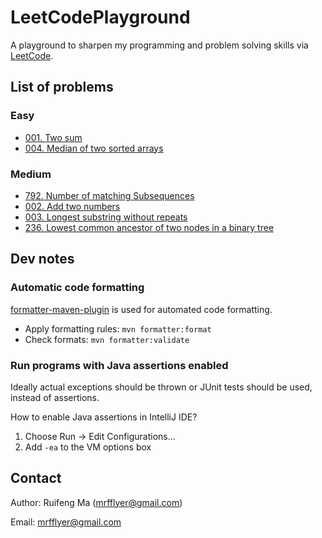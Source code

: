 # LeetCodePlayground

A playground to sharpen my programming and problem solving skills via [LeetCode](https://leetcode.com/).

## List of problems

### Easy
* [001. Two sum](src/main/java/easy/P001TwoSum/TwoSum.java)
* [004. Median of two sorted arrays](src/main/java/easy/P004MedianOfTwoSortedArray/MedianOfTwoSortedArray.java)

### Medium
* [792. Number of matching Subsequences](src/main/java/medium/P792NumberOfMatchingSubSeqs/NumberOfMatchingSubSequences.java)
* [002. Add two numbers](src/main/java/medium/P002AddListNums/AddTwoNums.java)
* [003. Longest substring without repeats](src/main/java/medium/P003LongestSubstrWithoutRepeats/LongestSubstringWithoutRepeats.java)
* [236. Lowest common ancestor of two nodes in a binary tree](src/main/java/medium/P236BinaryTreeLCA/BinaryTreeLCA.java)

## Dev notes

### Automatic code formatting
[formatter-maven-plugin](https://code.revelc.net/formatter-maven-plugin/) is used for automated code formatting.
* Apply formatting rules: `mvn formatter:format`
* Check formats: `mvn formatter:validate`

### Run programs with Java assertions enabled
Ideally actual exceptions should be thrown or JUnit tests should be used, instead of assertions.

How to enable Java assertions in IntelliJ IDE?
1. Choose Run → Edit Configurations...
2. Add `-ea` to the VM options box

## Contact

Author: Ruifeng Ma (mrfflyer@gmail.com)

Email: mrfflyer@gmail.com

